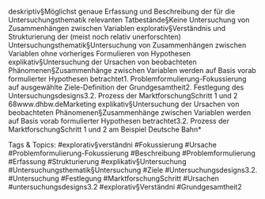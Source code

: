 deskriptiv§Möglichst genaue Erfassung und Beschreibung der für die Untersuchungsthematik relevanten Tatbestände§Keine Untersuchung von Zusammenhängen zwischen Variablen
explorativ§Verständnis und Strukturierung der (meist noch relativ unerforschten) Untersuchungsthematik§Untersuchung von Zusammenhängen zwischen Variablen ohne vorheriges Formulieren von Hypothesen
explikativ§Untersuchung der Ursachen von beobachteten Phänomenen§Zusammenhänge zwischen Variablen werden auf Basis vorab formulierter Hypothesen betrachtet1. Problemformulierung-Fokussierung auf ausgewählte Ziele-Definition der Grundgesamtheit2. Festlegung des Untersuchungsdesigns3.2. Prozess der MarktforschungSchritt 1 und 2
68www.dhbw.deMarketing
explikativ§Untersuchung der Ursachen von beobachteten Phänomenen§Zusammenhänge zwischen Variablen werden auf Basis vorab formulierter Hypothesen betrachtet3.2. Prozess der MarktforschungSchritt 1 und 2 am Beispiel Deutsche Bahn*

   Tags & Topics:
   #explorativ§verständni
   #Fokussierung
   #Ursache
   #Problemformulierung-Fokussierung
   #Beschreibung
   #Problemformulierung
   #Erfassung
   #Strukturierung
   #explikativ§Untersuchung
   #Untersuchungsthematik§Untersuchung
   #Ziele
   #Untersuchungsdesigns3.2.
   #Untersuchung
   #Festlegung
   #MarktforschungSchritt
   #Ursachen
   #untersuchungsdesigns3.2
   #explorativ§Verständni
   #Grundgesamtheit2